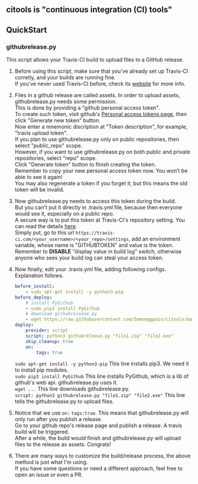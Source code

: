 ## citools is "continuous integration (CI) tools"

## QuickStart

### githubrelease.py
This script allows your Travis-CI build to upload files to a GitHub release.

1. Before using this script, make sure that you've already set up Travis-CI corretly, and your builds are running fine.  
If you've never used Travis-CI before, check its [website](https://docs.travis-ci.com/) for more info.

1. Files in a github release are called assets. In order to upload assets, githubrelease.py needs some permission.  
This is done by providing a "github personal access token".  
To create such token, visit github's [Personal access tokens page](https://github.com/settings/tokens), then click "Generate new token" button.  
Now enter a mnemonic discription at "Token description", for example, "travis upload token".  
If you plan to use githubrelease.py only on public repositories, then select "public_repo" scope.  
However, if you want to use githubrelease.py on both public and private repositories, select "repo" scope.  
Click "Generate token" button to finish creating the token.  
Remember to copy your new personal access token now. You won’t be able to see it again!  
You may also regenerate a token if you forget it, but this means the old token will be invalid.

1. Now githubrelease.py needs to access this token during the build.  
But you can't put it directly in .travis.yml file, because then everyone would see it, especially on a public repo.  
A secure way is to put this token at Travis-CI's repository setting. You can read the details [here](https://docs.travis-ci.com/user/environment-variables/#defining-variables-in-repository-settings).  
Simply put, go to this url `https://travis-ci.com/<your_username>/<your_repo>/settings`, add an environment variable, whose name is "GITHUBTOKEN" and value is the token.  
Remember to **DISABLE** "display value in build log" switch, otherwise anyone who sees your build log can steal your access token.

1. Now finally, edit your .travis.yml file, adding following configs. Explanation follows.
    ```yaml
    before_install:
        - sudo apt-get install -y python3-pip
    before_deploy:
        # install PyGithub
        - sudo pip3 install PyGithub
        # download githubrelease.py
        - wget https://raw.githubusercontent.com/Immueggpain/citools/master/githubrelease.py
    deploy:
        provider: script
        script: python3 githubrelease.py "file1.zip" "file2.exe"
        skip_cleanup: true
        on:
            tags: true
    ```
    `sudo apt-get install -y python3-pip` This line installs pip3. We need it to install pip modules.  
    `sudo pip3 install PyGithub` This line installs PyGithub, which is a lib of github's web api. githubrelease.py uses it.  
    `wget ...` This line downloads githubrelease.py.  
    `script: python3 githubrelease.py "file1.zip" "file2.exe"` This line tells the githubrelease.py to upload files.  

1. Notice that we use `on:` `tags:true`. This means that githubrelease.py will only run after you publish a release.  
Go to your github repo's release page and publish a release. A travis build will be triggered.  
After a while, the build would finish and githubrelease.py will upload files to the release as assets. Congrats!

1. There are many ways to customize the build/release process, the above method is just what I'm using.  
If you have some questions or need a different approach, feel free to open an issue or even a PR.
